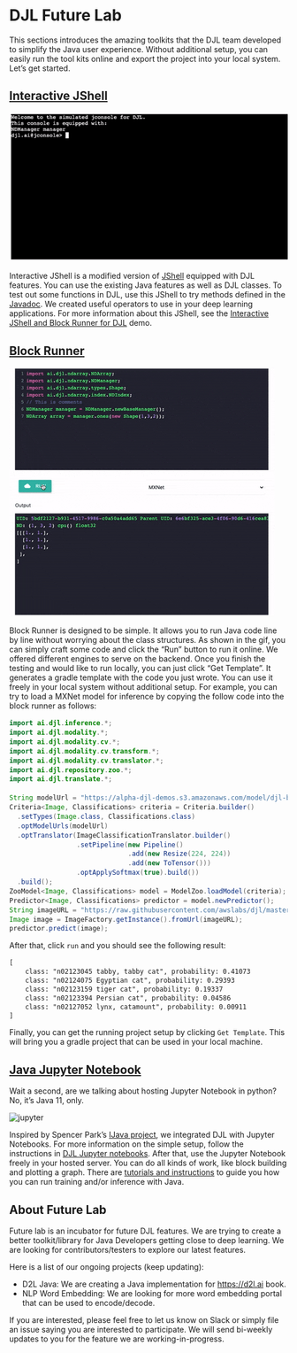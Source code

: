 # DJL Future Lab

This sections introduces the amazing toolkits that the DJL team developed to simplify the Java user experience.
Without additional setup, you can easily run the tool kits online and export the project into your local system. Let’s get started.

## [Interactive JShell](https://djl.ai/website/demo.html#jshell)

![terminal](https://raw.githubusercontent.com/aws-samples/djl-demo/master/web-demo/interactive-console/img/terminal.gif)

Interactive JShell is a modified version of [JShell](https://docs.oracle.com/javase/9/jshell/introduction-jshell.htm#JSHEL-GUID-630F27C8-1195-4989-9F6B-2C51D46F52C8) equipped with DJL features.
You can use the existing Java features as well as DJL classes.
To test out some functions in DJL, use this JShell to try methods defined in the [Javadoc](https://javadoc.io/doc/ai.djl/api/latest/ai/djl/ndarray/NDArray.html).
We created useful operators to use in your deep learning applications.
For more information about this JShell, see the [Interactive JShell and Block Runner for DJL](https://github.com/aws-samples/djl-demo/tree/master/web-demo/interactive-console#jshell) demo.


## [Block Runner](https://djl.ai/website/demo.html#block-runner)

![block runner](https://raw.githubusercontent.com/aws-samples/djl-demo/master/web-demo/interactive-console/img/blockrunner.gif)

Block Runner is designed to be simple. 
It allows you to run Java code line by line without worrying about the class structures. As shown in the gif, you can simply craft some code and click the “Run” button to run it online. 
We offered different engines to serve on the backend. Once you finish the testing and would like to run locally, you can just click “Get Template”. It generates a gradle template with the code you just wrote. 
You can use it freely in your local system without additional setup. For example, you can try to load a MXNet model for inference by copying the follow code into the block runner as follows:

```java
import ai.djl.inference.*;
import ai.djl.modality.*;
import ai.djl.modality.cv.*;
import ai.djl.modality.cv.transform.*;
import ai.djl.modality.cv.translator.*;
import ai.djl.repository.zoo.*;
import ai.djl.translate.*;

String modelUrl = "https://alpha-djl-demos.s3.amazonaws.com/model/djl-blockrunner/mxnet_resnet18.zip?model_name=resnet18_v1";
Criteria<Image, Classifications> criteria = Criteria.builder()
  .setTypes(Image.class, Classifications.class)
  .optModelUrls(modelUrl)
  .optTranslator(ImageClassificationTranslator.builder()
                 .setPipeline(new Pipeline()
                              .add(new Resize(224, 224))
                              .add(new ToTensor()))
                 .optApplySoftmax(true).build())
  .build();
ZooModel<Image, Classifications> model = ModelZoo.loadModel(criteria);
Predictor<Image, Classifications> predictor = model.newPredictor();
String imageURL = "https://raw.githubusercontent.com/awslabs/djl/master/examples/src/test/resources/kitten.jpg";
Image image = ImageFactory.getInstance().fromUrl(imageURL);
predictor.predict(image);
```

After that, click `run` and you should see the following result:

```
[
    class: "n02123045 tabby, tabby cat", probability: 0.41073
    class: "n02124075 Egyptian cat", probability: 0.29393
    class: "n02123159 tiger cat", probability: 0.19337
    class: "n02123394 Persian cat", probability: 0.04586
    class: "n02127052 lynx, catamount", probability: 0.00911
]
```

Finally, you can get the running project setup by clicking `Get Template`. This will bring you a gradle project that can be used in your local machine.

## [Java Jupyter Notebook](../jupyter/README.md)

Wait a second, are we talking about hosting Jupyter Notebook in python? 
No, it’s Java 11, only.

![jupyter](https://djl-ai.s3.amazonaws.com/web-data/images/jupyter.gif)

Inspired by Spencer Park’s [IJava project](https://github.com/SpencerPark/IJava), we integrated DJL with Jupyter Notebooks. 
For more information on the simple setup, follow the instructions in [DJL Jupyter notebooks](../jupyter/README.md#setup).
After that, use the Jupyter Notebook freely in your hosted server. You can do all kinds of work, like block building and plotting a graph.
There are [tutorials and instructions](../jupyter/README.md#djl---jupyter-notebooks) to guide you how you can run training and/or inference with Java.

## About Future Lab

Future lab is an incubator for future DJL features. We are trying to create a better toolkit/library for Java Developers
getting close to deep learning. We are looking for contributors/testers to explore our latest features.

Here is a list of our ongoing projects (keep updating):

- D2L Java: We are creating a Java implementation for https://d2l.ai book.
- NLP Word Embedding: We are looking for more word embedding portal that can be used to encode/decode.

If you are interested, please feel free to let us know on Slack or simply file an issue saying you are interested to participate.
We will send bi-weekly updates to you for the feature we are working-in-progress.